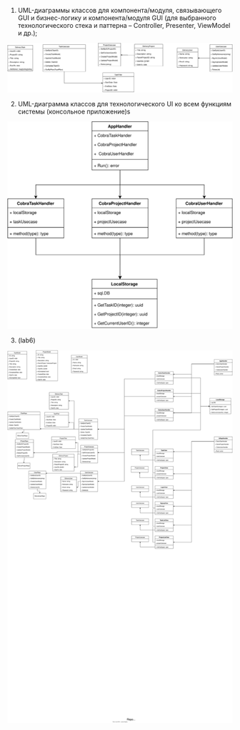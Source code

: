 1. UML-диаграммы классов для компонента/модуля, связывающего GUI и бизнес-логику и компонента/модуля GUI (для выбранного технологического стека и паттерна – Controller, Presenter, ViewModel и др.);

![high-level diagram](files/controllers.svg)

2. UML-диаграмма классов для технологического UI ко всем функциям системы (консольное приложение)s

![high-level diagram](files/techno-ui.svg)

3. (lab6)

![high-level diagram](files/project-uml-full.svg)
